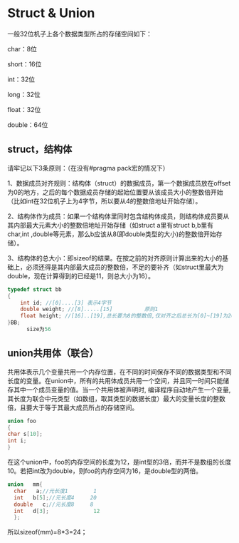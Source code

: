 # Struct & Union 

一般32位机子上各个数据类型所占的存储空间如下：

char：8位 

short：16位

int：32位

long：32位

float：32位

double：64位

## struct，结构体

请牢记以下3条原则：（在没有#pragma pack宏的情况下）

1、数据成员对齐规则：结构体（struct）的数据成员，第一个数据成员放在offset为0的地方，之后的每个数据成员存储的起始位置要从该成员大小的整数倍开始（比如int在32位机子上为4字节，所以要从4的整数倍地址开始存储）。

2、结构体作为成员：如果一个结构体里同时包含结构体成员，则结构体成员要从其内部最大元素大小的整数倍地址开始存储（如struct a里有struct b,b里有char,int ,double等元素，那么b应该从8(即double类型的大小)的整数倍开始存储）。

3、结构体的总大小：即sizeof的结果。在按之前的对齐原则计算出来的大小的基础上，必须还得是其内部最大成员的整数倍，不足的要补齐（如struct里最大为double，现在计算得到的已经是11，则总大小为16）。

```C
typedef struct bb
{
    int id; //[0]....[3] 表示4字节
    double weight; //[8].....[15]　　　　　　原则1
    float height; //[16]..[19],总长要为8的整数倍,仅对齐之后总长为[0]~[19]为20，补齐[20]...[23]　　　　　原则3
}BB;
      size为56
```

## union共用体（联合）

共用体表示几个变量共用一个内存位置，在不同的时间保存不同的数据类型和不同长度的变量。在union中，所有的共用体成员共用一个空间，并且同一时间只能储存其中一个成员变量的值。当一个共用体被声明时, 编译程序自动地产生一个变量, 其长度为联合中元类型（如数组，取其类型的数据长度）最大的变量长度的整数倍，且要大于等于其最大成员所占的存储空间。

```C
union foo
{
char s[10];
int i;
}
```
在这个union中，foo的内存空间的长度为12，是int型的3倍，而并不是数组的长度10。若把int改为double，则foo的内存空间为16，是double型的两倍。

```C
union   mm{  
  char   a;//元长度1        1
  int   b[5];//元长度4     20
  double   c;//元长度8     8
  int   d[3];              12
  };  
```
所以sizeof(mm)=8*3=24；
